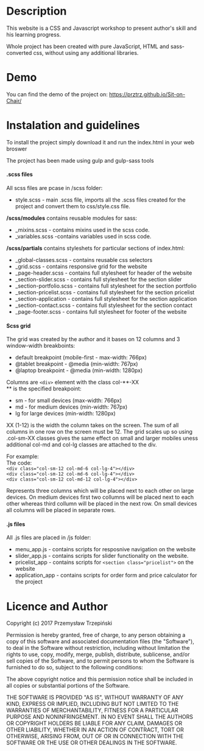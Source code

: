 # Description
This website is a CSS and Javascript workshop to present author's skill and his learning progress.

Whole project has been created with pure JavaScript, HTML and sass-converted css, without using any additional libraries.

# Demo
You can find the demo of the project on: https://prztrz.github.io/Sit-on-Chair/

# Instalation and guidelines
To install the project simply download it and run the index.html in your web broswer

The project has been made using gulp and gulp-sass tools

#### .scss files
All scss files are pcase in /scss folder:

* style.scss - main .scss file, imports all the .scss files created for the project and convert them to css/style.css file.

**/scss/modules** contains reusable modules for sass:
* \_mixins.scss - contains mixins used in the scss code.
* \_variables.scss -contains variables used in scss code.

**/scss/partials** contains styleshets for particular sections of index.html:
* \_global-classes.scss - contains reusable css selectors
* \_grid.scss - contains responsive grid for the website
* \_page-header.scss - contains full stylesheet for header of the website
* \_section-slider.scss - contains full stylesheet for the section slider
* \_section-portfolio.scss - contains full stylesheet for the section portfolio
* \_section-pricelist.scss - contains full stylesheet for the section pricelist
* \_section-application - contains full stylesheet for the section application
* \_section-contact.scss - contains full stylesheet for the section contact
* \_page-footer.scss - contains full stylesheet for footer of the website

#### Scss grid

The grid was created by the author and it bases on 12 columns and 3 window-width breakboints:
* default breakpoint (mobile-first - max-width: 766px)
* \@tablet breakpoint - \@media (min-width: 767px)
* \@laptop breakpoint - \@media (min-width: 1280px)

Columns are `<div>` element with the class col-\*\*-XX  <br>
\*\* is the specified breakpoint:

* sm - for small devices (max-width: 766px)
* md - for medium devices (min-width: 767px)
* lg for large devices (min-width: 1280px)

XX (1-12) is the width the column takes on the screen. The sum of all columns in one row on the screen must be 12. The grid scales up so using .col-sm-XX classes gives the same effect on small and larger mobiles uness additional col-md and col-lg classes are attached to the div.

For example:<br>
The code:<br>
`<div class="col-sm-12 col-md-6 col-lg-4"></div>`<br>
`<div class="col-sm-12 col-md-6 col-lg-4"></div>`<br>
`<div class="col-sm-12 col-md-12 col-lg-4"></div>`

Represents three columns which will be placed next to each other on large devices. On medium devices first two collumns will be placed next to each other whereas third collumn will be placed in the next row. On small devices all columns will be placed in separate rows.

#### .js files
All .js files are placed in /js folder:

* menu_app.js - contains scripts for resposnive navigation on the website
* slider_app.js - contains scripts for slider functionality on the website.
* pricelist_app - contains scripts for `<section class="pricelist">` on the website
* application_app - contains scripts for order form and price calculator for the project

# Licence and Author

Copyright (c) 2017 Przemysław Trzepiński

Permission is hereby granted, free of charge, to any person obtaining a copy
of this software and associated documentation files (the "Software"), to deal
in the Software without restriction, including without limitation the rights
to use, copy, modify, merge, publish, distribute, sublicense, and/or sell
copies of the Software, and to permit persons to whom the Software is
furnished to do so, subject to the following conditions:

The above copyright notice and this permission notice shall be included in all
copies or substantial portions of the Software.

THE SOFTWARE IS PROVIDED "AS IS", WITHOUT WARRANTY OF ANY KIND, EXPRESS OR
IMPLIED, INCLUDING BUT NOT LIMITED TO THE WARRANTIES OF MERCHANTABILITY,
FITNESS FOR A PARTICULAR PURPOSE AND NONINFRINGEMENT. IN NO EVENT SHALL THE
AUTHORS OR COPYRIGHT HOLDERS BE LIABLE FOR ANY CLAIM, DAMAGES OR OTHER
LIABILITY, WHETHER IN AN ACTION OF CONTRACT, TORT OR OTHERWISE, ARISING FROM,
OUT OF OR IN CONNECTION WITH THE SOFTWARE OR THE USE OR OTHER DEALINGS IN THE
SOFTWARE.
